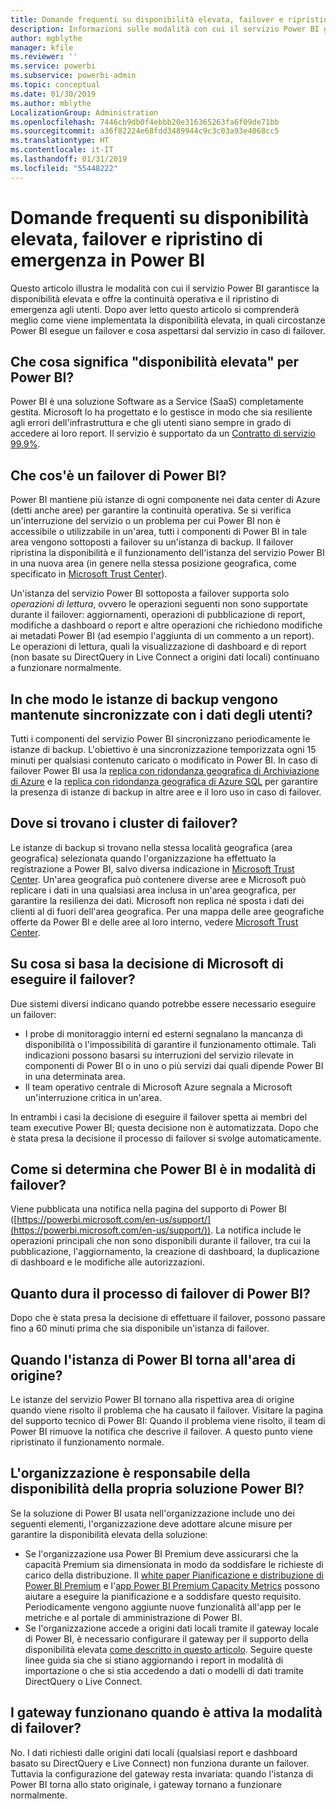 ```yaml
---
title: Domande frequenti su disponibilità elevata, failover e ripristino di emergenza in Power BI
description: Informazioni sulle modalità con cui il servizio Power BI garantisce la disponibilità elevata e offre la continuità operativa e il ripristino di emergenza agli utenti.
author: mgblythe
manager: kfile
ms.reviewer: ''
ms.service: powerbi
ms.subservice: powerbi-admin
ms.topic: conceptual
ms.date: 01/30/2019
ms.author: mblythe
LocalizationGroup: Administration
ms.openlocfilehash: 7446cb9db0f4ebbb20e316365263fa6f09de71bb
ms.sourcegitcommit: a36f82224e68fdd3489944c9c3c03a93e4068cc5
ms.translationtype: HT
ms.contentlocale: it-IT
ms.lasthandoff: 01/31/2019
ms.locfileid: "55448222"
---
```

# <a name="power-bi-high-availability-failover-and-disaster-recovery-faq"></a>Domande frequenti su disponibilità elevata, failover e ripristino di emergenza in Power BI

Questo articolo illustra le modalità con cui il servizio Power BI garantisce la disponibilità elevata e offre la continuità operativa e il ripristino di emergenza agli utenti. Dopo aver letto questo articolo si comprenderà meglio come viene implementata la disponibilità elevata, in quali circostanze Power BI esegue un failover e cosa aspettarsi dal servizio in caso di failover.

## <a name="what-does-high-availability-mean-for-power-bi"></a>Che cosa significa "disponibilità elevata" per Power BI?

Power BI è una soluzione Software as a Service (SaaS) completamente gestita.  Microsoft lo ha progettato e lo gestisce in modo che sia resiliente agli errori dell'infrastruttura e che gli utenti siano sempre in grado di accedere ai loro report.  Il servizio è supportato da un [Contratto di servizio 99,9%](http://www.microsoftvolumelicensing.com/DocumentSearch.aspx?Mode=3&DocumentTypeId=37).

## <a name="what-is-a-power-bi-failover"></a>Che cos'è un failover di Power BI?

Power BI mantiene più istanze di ogni componente nei data center di Azure (detti anche aree) per garantire la continuità operativa. Se si verifica un'interruzione del servizio o un problema per cui Power BI non è accessibile o utilizzabile in un'area, tutti i componenti di Power BI in tale area vengono sottoposti a failover su un'istanza di backup. Il failover ripristina la disponibilità e il funzionamento dell'istanza del servizio Power BI in una nuova area (in genere nella stessa posizione geografica, come specificato in [Microsoft Trust Center](https://www.microsoft.com/TrustCenter/CloudServices/business-application-platform/data-location)).

Un'istanza del servizio Power BI sottoposta a failover supporta solo _operazioni di lettura_, ovvero le operazioni seguenti non sono supportate durante il failover: aggiornamenti, operazioni di pubblicazione di report, modifiche a dashboard o report e altre operazioni che richiedono modifiche ai metadati Power BI (ad esempio l'aggiunta di un commento a un report).  Le operazioni di lettura, quali la visualizzazione di dashboard e di report (non basate su DirectQuery in Live Connect a origini dati locali) continuano a funzionare normalmente.

## <a name="how-are-backup-instances-kept-in-sync-with-my-data"></a>In che modo le istanze di backup vengono mantenute sincronizzate con i dati degli utenti?

Tutti i componenti del servizio Power BI sincronizzano periodicamente le istanze di backup. L'obiettivo è una sincronizzazione temporizzata ogni 15 minuti per qualsiasi contenuto caricato o modificato in Power BI. In caso di failover Power BI usa la [replica con ridondanza geografica di Archiviazione di Azure](/azure/storage/common/storage-redundancy-grs) e la [replica con ridondanza geografica di Azure SQL](/azure/sql-database/sql-database-active-geo-replication) per garantire la presenza di istanze di backup in altre aree e il loro uso in caso di failover.

## <a name="where-are-the-failover-clusters-located"></a>Dove si trovano i cluster di failover?

Le istanze di backup si trovano nella stessa località geografica (area geografica) selezionata quando l'organizzazione ha effettuato la registrazione a Power BI, salvo diversa indicazione in [Microsoft Trust Center](https://www.microsoft.com/TrustCenter/CloudServices/business-application-platform/data-location). Un'area geografica può contenere diverse aree e Microsoft può replicare i dati in una qualsiasi area inclusa in un'area geografica, per garantire la resilienza dei dati. Microsoft non replica né sposta i dati dei clienti al di fuori dell'area geografica. Per una mappa delle aree geografiche offerte da Power BI e delle aree al loro interno, vedere [Microsoft Trust Center](https://www.microsoft.com/TrustCenter/CloudServices/business-application-platform/data-location).

## <a name="how-does-microsoft-decide-to-failover"></a>Su cosa si basa la decisione di Microsoft di eseguire il failover?

Due sistemi diversi indicano quando potrebbe essere necessario eseguire un failover:

- I probe di monitoraggio interni ed esterni segnalano la mancanza di disponibilità o l'impossibilità di garantire il funzionamento ottimale. Tali indicazioni possono basarsi su interruzioni del servizio rilevate in componenti di Power BI o in uno o più servizi dai quali dipende Power BI in una determinata area.
- Il team operativo centrale di Microsoft Azure segnala a Microsoft un'interruzione critica in un'area.

In entrambi i casi la decisione di eseguire il failover spetta ai membri del team executive Power BI; questa decisione non è automatizzata. Dopo che è stata presa la decisione il processo di failover si svolge automaticamente.

## <a name="how-do-i-know-power-bi-is-now-in-failover-mode"></a>Come si determina che Power BI è in modalità di failover?

Viene pubblicata una notifica nella pagina del supporto di Power BI ([https://powerbi.microsoft.com/en-us/support/](https://powerbi.microsoft.com/en-us/support/)). La notifica include le operazioni principali che non sono disponibili durante il failover, tra cui la pubblicazione, l'aggiornamento, la creazione di dashboard, la duplicazione di dashboard e le modifiche alle autorizzazioni.

## <a name="how-long-does-it-take-power-bi-to-fail-over"></a>Quanto dura il processo di failover di Power BI?

Dopo che è stata presa la decisione di effettuare il failover, possono passare fino a 60 minuti prima che sia disponibile un'istanza di failover.

## <a name="when-does-my-power-bi-instance-return-to-the-original-region"></a>Quando l'istanza di Power BI torna all'area di origine?

Le istanze del servizio Power BI tornano alla rispettiva area di origine quando viene risolto il problema che ha causato il failover. Visitare la pagina del supporto tecnico di Power BI: Quando il problema viene risolto, il team di Power BI rimuove la notifica che descrive il failover. A questo punto viene ripristinato il funzionamento normale.

## <a name="am-i-responsible-for-the-availability-of-my-power-bi-solution"></a>L'organizzazione è responsabile della disponibilità della propria soluzione Power BI?

Se la soluzione di Power BI usata nell'organizzazione include uno dei seguenti elementi, l'organizzazione deve adottare alcune misure per garantire la disponibilità elevata della soluzione:

- Se l'organizzazione usa Power BI Premium deve assicurarsi che la capacità Premium sia dimensionata in modo da soddisfare le richieste di carico della distribuzione.  Il [white paper Pianificazione e distribuzione di Power BI Premium](https://aka.ms/Premium-Capacity-Planning-Deployment) e l'[app Power BI Premium Capacity Metrics](service-admin-premium-monitor-capacity.md) possono aiutare a eseguire la pianificazione e a soddisfare questo requisito. Periodicamente vengono aggiunte nuove funzionalità all'app per le metriche e al portale di amministrazione di Power BI.
- Se l'organizzazione accede a origini dati locali tramite il gateway locale di Power BI, è necessario configurare il gateway per il supporto della disponibilità elevata [come descritto in questo articolo](service-gateway-high-availability-clusters.md). Seguire queste linee guida sia che si stiano aggiornando i report in modalità di importazione o che si stia accedendo a dati o modelli di dati tramite DirectQuery o Live Connect.

## <a name="will-gateways-function-when-in-failover-mode"></a>I gateway funzionano quando è attiva la modalità di failover?

No. I dati richiesti dalle origini dati locali (qualsiasi report e dashboard basato su DirectQuery e Live Connect) non funziona durante un failover. Tuttavia la configurazione del gateway resta invariata: quando l'istanza di Power BI torna allo stato originale, i gateway tornano a funzionare normalmente.